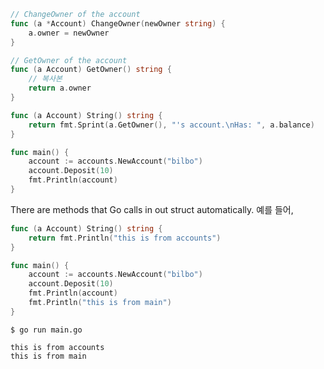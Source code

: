 ```go
// ChangeOwner of the account
func (a *Account) ChangeOwner(newOwner string) {
	a.owner = newOwner
}

// GetOwner of the account
func (a Account) GetOwner() string {
    // 복사본
	return a.owner
}

func (a Account) String() string {
	return fmt.Sprint(a.GetOwner(), "'s account.\nHas: ", a.balance)
}
```

```go
func main() {
	account := accounts.NewAccount("bilbo")
	account.Deposit(10)
	fmt.Println(account)
}
```

There are methods that Go calls in out struct automatically.
예를 들어,

```go
func (a Account) String() string {
	return fmt.Println("this is from accounts")
}
```

```go
func main() {
	account := accounts.NewAccount("bilbo")
	account.Deposit(10)
	fmt.Println(account)
	fmt.Println("this is from main")
}
```

```
$ go run main.go

this is from accounts
this is from main
```
